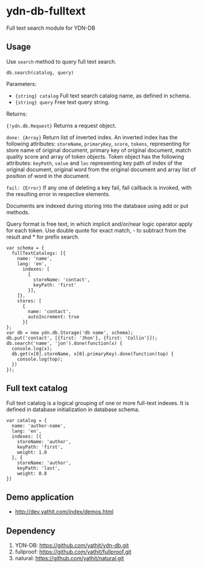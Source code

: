 ydn-db-fulltext
===============

Full text search module for YDN-DB

Usage
-------

Use `search` method to query full text search.

    db.search(catalog, query)

Parameters:

* `{string} catalog`
   Full text search catalog name, as defined in schema.
* `{string} query`
   Free text query string.


Returns:

`{!ydn.db.Request}` Returns a request object.

  `done: {Array}` Return list of inverted index. An inverted index has the
  following attributes: `storeName`, `primaryKey`, `score`, `tokens`, representing for
  store name of original document, primary key of original document, match
  quality score and array of token objects. Token object has the following
  attributes: `keyPath`, `value` and `loc` representing key path of index of the
  original document, original word from the original document and array list of
  position of word in the document.

  `fail: {Error}` If any one of deleting a key fail, fail callback is invoked,
  with the resulting error in respective elements.

Documents are indexed during storing into the database using add or put methods.

Query format is free text, in which implicit and/or/near logic operator apply
for each token. Use double quote for exact match, - to subtract from the result
and * for prefix search.

    var schema = {
      fullTextCatalogs: [{
        name: 'name',
        lang: 'en',
          indexes: [
            {
              storeName: 'contact',
              keyPath: 'first'
            }],
        ]},
        stores: [
          {
            name: 'contact',
            autoIncrement: true
          }]
    };
    var db = new ydn.db.Storage('db name', schema);
    db.put('contact', [{first: 'Jhon'}, {first: 'Collin'}]);
    db.search('name', 'jon').done(function(x) {
      console.log(x);
      db.get(x[0].storeName, x[0].primaryKey).done(function(top) {
        console.log(top);
      })
    });


Full text catalog
-----------------
Full text catalog is a logical grouping of one or more full-text indexes. It is
defined in database initialization in database schema.

    var catalog = {
      name: 'author-name',
      lang: 'en',
      indexes: [{
        storeName: 'author',
        keyPath: 'first',
        weight: 1.0
      }, {
        storeName: 'author',
        keyPath: 'last',
        weight: 0.8
    }]

Demo application
----------------

* http://dev.yathit.com/index/demos.html


Dependency
----------

1. YDN-DB: https://github.com/yathit/ydn-db.git
2. fullproof: https://github.com/yathit/fullproof.git
3. natural: https://github.com/yathit/natural.git

